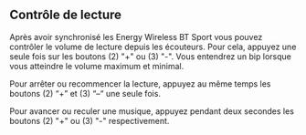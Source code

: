 ## Contrôle de lecture

Après avoir synchronisé les Energy Wireless BT Sport vous pouvez contrôler le volume de lecture depuis les écouteurs. Pour cela, appuyez une seule fois sur les boutons (2) "+" ou (3) "-".  Vous entendrez un bip lorsque vous atteindre le volume maximum et minimal.

Pour arrêter ou recommencer la lecture, appuyez au même temps les boutons (2) “+” et (3) “–“ une seule fois. 

Pour avancer ou reculer une musique, appuyez pendant deux secondes les boutons (2) "+" ou (3) "-" respectivement.
